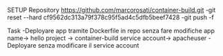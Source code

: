 SETUP
Repository https://github.com/marcorosati/container-build.git
-git reset --hard cf9562dc313a79f378c95f5ad4c5dfb5beef7428
-git push -f 


Task
-Deployare app tramite Dockerfile in repo senza fare modifiche
	app name-> hello
	project -> container-build
	service account-> apacheuser
-Deployare senza modificare il service account


